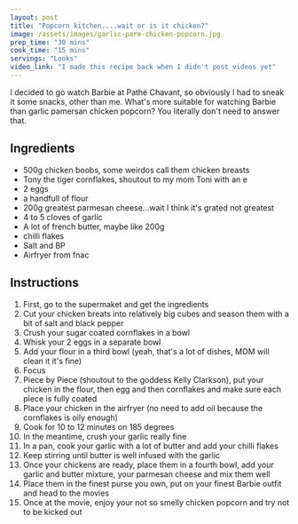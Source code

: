 ```yaml
---
layout: post
title: "Popcorn kitchen....wait or is it chicken?"
image: /assets/images/garlic-parm-chicken-popcorn.jpg
prep_time: "30 mins"
cook_time: "15 mins"
servings: "Looks"
video_link: "I made this recipe back when I didn't post videos yet"
---
```


I decided to go watch Barbie at Pathé Chavant, so obviously I had to sneak it some snacks, other than me. What's more suitable for watching Barbie than garlic pamersan chicken popcorn? You literally don't need to answer that.

## Ingredients

* 500g chicken boobs, some weirdos call them chicken breasts
* Tony the tiger cornflakes, shoutout to my mom Toni with an e
* 2 eggs
* a handfull of flour
* 200g greatest parmesan cheese...wait I think it's grated not greatest
* 4 to 5 cloves of garlic
* A lot of french butter, maybe like 200g 
* chilli flakes
* Salt and BP
* Airfryer from fnac


## Instructions

1. First, go to the supermaket and get the ingredients
2. Cut your chicken breats into relatively big cubes and season them with a bit of salt and black pepper
3. Crush your sugar coated cornflakes in a bowl 
4. Whisk your 2 eggs in a separate bowl
5. Add your flour in a third bowl (yeah, that's a lot of dishes, MOM will clean it it's fine)
6. Focus
7. Piece by Piece (shoutout to the goddess Kelly Clarkson), put your chicken in the flour, then egg and then cornflakes and make sure each piece is fully coated
8. Place your chicken in the airfryer (no need to add oil because the cornflakes is oily enough)
9. Cook for 10 to 12 minutes on 185 degrees
10. In the meantime, crush your garlic really fine
11. In a pan, cook your garlic with a lot of butter and add your chilli flakes
12. Keep stirring until butter is well infused with the garlic
13. Once your chickens are ready, place them in a fourth bowl, add your garlic and butter mixture, your parmesan cheese and mix them well
15. Place them in the finest purse you own, put on your finest Barbie outfit and head to the movies
16. Once at the movie, enjoy your not so smelly chicken popcorn and try not to be kicked out


